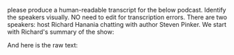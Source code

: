 please produce a human-readable transcript for the below podcast. Identify the speakers visually. NO need to edit for transcription errors. There are two speakers: host Richard Hanania chatting with author Steven Pinker. We start with Richard's summary of the show:


And here is the raw text:
